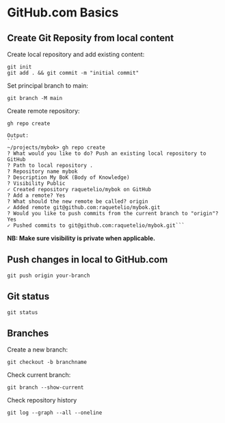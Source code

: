 # GitHub.com Basics

## Create Git Reposity from local content

Create local repository and add existing content:
```
git init
git add . && git commit -m "initial commit"
```

Set principal branch to main:
```
git branch -M main
```

Create remote repository:
```
gh repo create
```
    Output:
    ```
    ~/projects/mybok> gh repo create
    ? What would you like to do? Push an existing local repository to GitHub
    ? Path to local repository .
    ? Repository name mybok
    ? Description My BoK (Body of Knowledge)
    ? Visibility Public
    ✓ Created repository raquetelio/mybok on GitHub
    ? Add a remote? Yes
    ? What should the new remote be called? origin
    ✓ Added remote git@github.com:raquetelio/mybok.git
    ? Would you like to push commits from the current branch to "origin"? Yes
    ✓ Pushed commits to git@github.com:raquetelio/mybok.git```

**NB: Make sure visibility is private when applicable.**
## Push changes in local to GitHub.com
```
git push origin your-branch
```

## Git status
```
git status
```

## Branches
Create a new branch:
```
git checkout -b branchname
```

Check current branch:
```
git branch --show-current
```

Check repository history
```
git log --graph --all --oneline
```